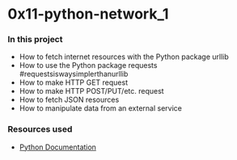 # 0x11-python-network_1

### In this project
- How to fetch internet resources with the Python package urllib
- How to use the Python package requests #requestsiswaysimplerthanurllib
- How to make HTTP GET request
- How to make HTTP POST/PUT/etc. request
- How to fetch JSON resources
- How to manipulate data from an external service

### Resources used
- [Python Documentation](https://docs.python.org/3/howto/urllib2.html)
